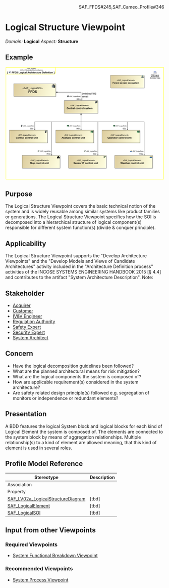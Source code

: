 <div align="right">SAF_FFDS#245,SAF_Cameo_Profile#346</div>

# Logical Structure Viewpoint
*Domain:* **Logical** *Aspect:* **Structure**
## Example
![FFDS Logical Architecture Definition](../diagrams/FFDS-Logical-Architecture-Definition.svg)
## Purpose
The Logical Structure Viewpoint covers the basic technical notion of the system and is widely reusable among similar systems like product families or generations. The Logical Structure Viewpoint specifies how the SOI is decomposed into a hierarchical structure of logical component(s) responsible for different system function(s) (divide & conquer principle).
## Applicability
The Logical Structure Viewpoint supports the "Develop Architecture Viewpoints" and the "Develop Models and Views of Candidate Architectures" activity included in the "Architecture Definition process" activities of the INCOSE SYSTEMS ENGINEERING HANDBOOK 2015 [§ 4.4] and contributes to the artifact "System Architecture Description".
Note:
## Stakeholder
* [Acquirer](../stakeholders.md#Acquirer)
* [Customer](../stakeholders.md#Customer)
* [IV&V Engineer](../stakeholders.md#IV&V-Engineer)
* [Regulation Authority](../stakeholders.md#Regulation-Authority)
* [Safety Expert](../stakeholders.md#Safety-Expert)
* [Security Expert](../stakeholders.md#Security-Expert)
* [System Architect](../stakeholders.md#System-Architect)
## Concern
* Have the logical decomposition guidelines been followed?
* What are the planned architectural means for risk mitigation?
* What are the logical components the system is composed of?
* How are applicable requirement(s) considered in the system architecture?
* Are safety related design principle(s) followed e.g. segregation of monitors or independence or redundant elements?
## Presentation
A BDD features the logical System block and logical blocks for each kind of Logical Element the system is composed of. The elements are connected to the system block by means of aggregation relationships. Multiple relationship(s) to a kind of element are allowed meaning, that this kind of element is used in several roles. 

## Profile Model Reference
|Stereotype | Description|
|---|---|
|Association||
|Property||
|[SAF_LV02a_LogicalStructureDiagram](../stereotypes.md#SAF_LV02a_LogicalStructureDiagram)|[tbd]|
|[SAF_LogicalElement](../stereotypes.md#SAF_LogicalElement)|[tbd]|
|[SAF_LogicalSOI](../stereotypes.md#SAF_LogicalSOI)|[tbd]|
## Input from other Viewpoints
### Required Viewpoints
* [System Functional Breakdown Viewpoint](System-Functional-Breakdown-Viewpoint.md)
### Recommended Viewpoints
* [System Process Viewpoint](System-Process-Viewpoint.md)
